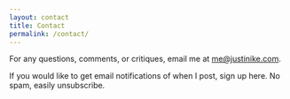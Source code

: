 ```yaml
---
layout: contact
title: Contact
permalink: /contact/
---
```


For any questions, comments, or critiques, email me at <me@justinike.com>.

If you would like to get email notifications of when I post, sign up here. No spam, easily unsubscribe.
